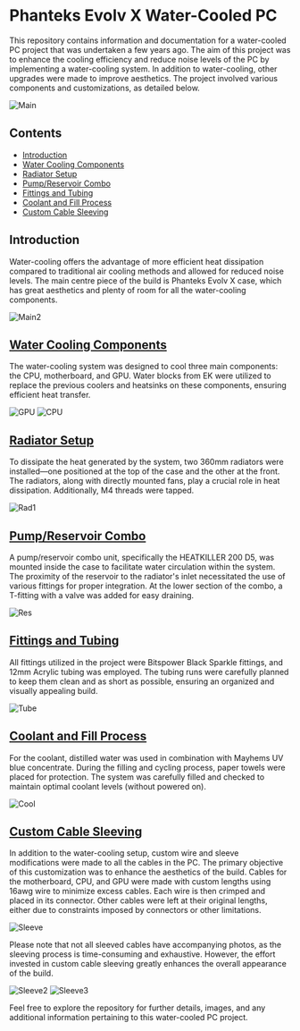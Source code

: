 # Phanteks Evolv X Water-Cooled PC

This repository contains information and documentation for a water-cooled PC project that was undertaken a few years ago. The aim of this project was to enhance the cooling efficiency and reduce noise levels of the PC by implementing a water-cooling system. In addition to water-cooling, other upgrades were made to improve aesthetics. The project involved various components and customizations, as detailed below.

![Main](/assets/main2.jpg)

## Contents

- [Introduction](#introduction)
- [Water Cooling Components](#water-cooling-components)
- [Radiator Setup](#radiator-setup)
- [Pump/Reservoir Combo](#pumpreservoir-combo)
- [Fittings and Tubing](#fittings-and-tubing)
- [Coolant and Fill Process](#coolant-and-fill-process)
- [Custom Cable Sleeving](#custom-cable-sleeving)

## Introduction

Water-cooling offers the advantage of more efficient heat dissipation compared to traditional air cooling methods and allowed for reduced noise levels. The main centre piece of the build is Phanteks Evolv X case, which has great aesthetics and plenty of room for all the water-cooling components.

![Main2](/assets/main1.jpg)

## [Water Cooling Components](/assets/watercooling)

The water-cooling system was designed to cool three main components: the CPU, motherboard, and GPU. Water blocks from EK were utilized to replace the previous coolers and heatsinks on these components, ensuring efficient heat transfer.

![GPU](/assets/watercooling/gpu7.png)
![CPU](/assets/watercooling/cpu4.png)

## [Radiator Setup](/assets/watercooling)

To dissipate the heat generated by the system, two 360mm radiators were installed—one positioned at the top of the case and the other at the front. The radiators, along with directly mounted fans, play a crucial role in heat dissipation. Additionally, M4 threads were tapped.

![Rad1](/assets/watercooling/radiator4.png)

## [Pump/Reservoir Combo](/assets/watercooling)

A pump/reservoir combo unit, specifically the HEATKILLER 200 D5, was mounted inside the case to facilitate water circulation within the system. The proximity of the reservoir to the radiator's inlet necessitated the use of various fittings for proper integration. At the lower section of the combo, a T-fitting with a valve was added for easy draining.

![Res](/assets/watercooling/reservoir3.png)

## [Fittings and Tubing](/assets/watercooling)

All fittings utilized in the project were Bitspower Black Sparkle fittings, and 12mm Acrylic tubing was employed. The tubing runs were carefully planned to keep them clean and as short as possible, ensuring an organized and visually appealing build.

![Tube](/assets/watercooling/tubing2.jpg)

## [Coolant and Fill Process](/assets/watercooling)

For the coolant, distilled water was used in combination with Mayhems UV blue concentrate. During the filling and cycling process, paper towels were placed for protection. The system was carefully filled and checked to maintain optimal coolant levels (without powered on).

![Cool](/assets/watercooling/coolant4.jpg)

## [Custom Cable Sleeving](/assets/sleeving)

In addition to the water-cooling setup, custom wire and sleeve modifications were made to all the cables in the PC. The primary objective of this customization was to enhance the aesthetics of the build. Cables for the motherboard, CPU, and GPU were made with custom lengths using 16awg wire to minimize excess cables. Each wire is then crimped and placed in its connector. Other cables were left at their original lengths, either due to constraints imposed by connectors or other limitations.

![Sleeve](/assets/sleeving/Sleeved.jpg)

Please note that not all sleeved cables have accompanying photos, as the sleeving process is time-consuming and exhaustive. However, the effort invested in custom cable sleeving greatly enhances the overall appearance of the build.

![Sleeve2](/assets/sleeving/Radiator_Fan_Sleeved2.jpg)
![Sleeve3](/assets/sleeving/24-Pin-EPS.jpg)

Feel free to explore the repository for further details, images, and any additional information pertaining to this water-cooled PC project.
